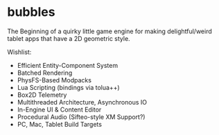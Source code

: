 bubbles
=======

The Beginning of a quirky little game engine for making delightful/weird tablet apps that have a 2D geometric style.

Wishlist:
* Efficient Entity-Component System
* Batched Rendering
* PhysFS-Based Modpacks
* Lua Scripting (bindings via tolua++)
* Box2D Telemetry
* Multithreaded Architecture, Asynchronous IO
* In-Engine UI & Content Editor
* Procedural Audio (Sifteo-style XM Support?)
* PC, Mac, Tablet Build Targets